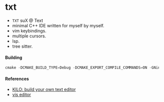 # txt
- `TXT` suX @ Text
- minimal C++ IDE written for myself by myself.
- vim keybindings.
- multiple cursors.
- lsp.
- tree sitter.


#### Building

```cpp
cmake -DCMAKE_BUILD_TYPE=Debug -DCMAKE_EXPORT_COMPILE_COMMANDS=ON -GNinja ../
```

#### References
- [KILO: build your own text editor](https://viewsourcecode.org/snaptoken/kilo/)
- [vis editor](https://github.com/martanne/vis)
